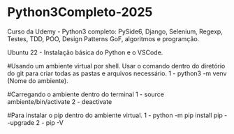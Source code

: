 # Python3Completo-2025
Curso da Udemy - Python3 completo: PySide6, Django, Selenium, Regexp, Testes, TDD, POO, Design Patterns GoF, algoritmos e programção.

Ubuntu 22 - Instalação básica do Python e o VSCode.

#Usando um ambiente virtual por shell. Usar o comando dentro do diretório do git para criar todas as pastas e arquivos necessário.
1 - python3 -m venv (Nome do ambiente).

#Carregando o ambiente dentro do terminal
1 - source ambiente/bin/activate
2 - deactivate

#Para instalar o pip dentro do ambiente virtual.
1 - python -m pip install pip --upgrade
2 - pip -V


